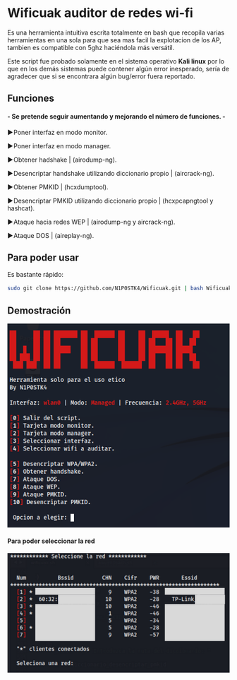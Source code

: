 # Wificuak auditor de redes wi-fi

Es una herramienta intuitiva escrita totalmente en bash que recopila varias herramientas en una sola para que sea mas facil la explotacion de los AP, tambien es compatible con 5ghz haciéndola más versátil.

Este script fue probado solamente en el sistema operativo **Kali linux** por lo que en los demás sistemas puede contener algún error inesperado, sería de agradecer que si se encontrara algún bug/error fuera reportado.

## Funciones

#### - Se pretende seguir aumentando y mejorando el número de funciones. - 

▶️ Poner interfaz en modo monitor.

▶️ Poner interfaz en modo manager.

▶️ Obtener hadshake | (airodump-ng).

▶️ Desencriptar handshake utilizando diccionario propio | (aircrack-ng).

▶️ Obtener PMKID | (hcxdumptool).

▶️ Desencriptar PMKID utilizando diccionario propio | (hcxpcapngtool y hashcat).

▶️ Ataque hacia redes WEP | (airodump-ng y aircrack-ng).

▶️ Ataque DOS | (aireplay-ng).

## Para poder usar

Es bastante rápido:

```bash
sudo git clone https://github.com/N1P0STK4/Wificuak.git | bash Wificuak/wificuak.sh
```

## Demostración

<img src="https://raw.githubusercontent.com/N1P0STK4/Wificuak/main/images/wificuak.png">

#### Para poder seleccionar la red
<img src="https://raw.githubusercontent.com/N1P0STK4/Wificuak/main/images/scaneo.png">
